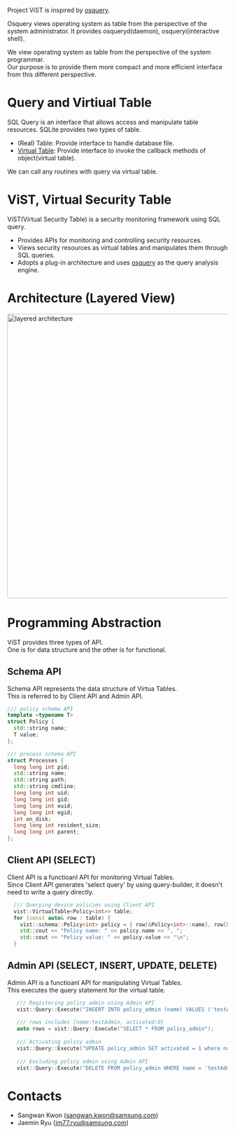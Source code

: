 Project ViST is inspired by [osquery](https://osquery.io/).   

Osquery views operating system as table 
from the perspective of the system administrator. 
It provides osqueryd(daemon),  osqueryi(interactive shell).  

We view operating system as table 
from the perspective of the system programmar.  
Our purpose is to provide them more compact and 
more efficient interface from this different perspective.

# Query and Virtiual Table 
SQL Query is an interface that allows access and manipulate table resources. 
SQLite provides two types of table.
- (Real) Table: Provide interface to handle database file.
- [Virtual Table](https://sqlite.org/vtab.html): 
Provide interface to invoke the callback methods of object(virtual table).

We can call any routines with query via virtual table.

# ViST, Virtual Security Table
ViST(Virtual Security Table) is a security monitoring framework using SQL query.
- Provides APIs for monitoring and controlling security resources.
- Views security resources as virtual tables and manipulates them through SQL queries.
- Adopts a plug-in architecture and uses [osquery](https://osquery.io/) as the query analysis engine.

# Architecture (Layered View)
<img src="https://github.sec.samsung.net/storage/user/692/files/9badb280-20db-11ea-8c37-a314f094a3aa" alt="layered architecture" width="650" height="650">

# Programming Abstraction
ViST provides three types of API.  
One is for data structure and the other is for functional.

## Schema API
Schema API represents the data structure of Virtua Tables.  
This is referred to by Client API and Admin API.
```cpp
/// policy schema API
template <typename T>
struct Policy {
  std::string name;
  T value;
};

/// process schema API
struct Processes {
  long long int pid;
  std::string name;
  std::string path;
  std::string cmdline;
  long long int uid;
  long long int gid;
  long long int euid;
  long long int egid;
  int on_disk;
  long long int resident_size;
  long long int parent;
};
```


## Client API (SELECT)
Client API is a functioanl API for monitoring Virtual Tables.  
Since Client API generates 'select query' by using query-builder, it doesn't need to write a query directly.

```cpp
  /// Querying device policies using Client API
  vist::VirtualTable<Policy<int>> table;
  for (const auto& row : table) {
    vist::schema::Policy<int> policy = { row[&Policy<int>::name], row[&Policy<int>::value] };
    std::cout << "Policy name: " << policy.name << ", ";
    std::cout << "Policy value: " << policy.value << "\n";
  }
```

## Admin API (SELECT, INSERT, UPDATE, DELETE)
Admin API is a functioanl API for manipulating Virtual Tables.  
This executes the query statement for the virtual table.
```cpp
   /// Registering policy admin using Admin API
   vist::Query::Execute("INSERT INTO policy_admin (name) VALUES ('testAdmin')");
   
   /// rows includes [name:testAdmin, activated:0]
   auto rows = vist::Query::Execute("SELECT * FROM policy_admin");
   
   /// Activating policy admin
   vist::Query::Execute("UPDATE policy_admin SET activated = 1 where name = 'testAdmin'");
   
   /// Excluding policy admin using Admin API
   vist::Query::Execute("DELETE FROM policy_admin WHERE name = 'testAdmin'");
```

# Contacts
- Sangwan Kwon (sangwan.kwon@samsung.com)
- Jaemin Ryu (jm77.ryu@samsung.com)

